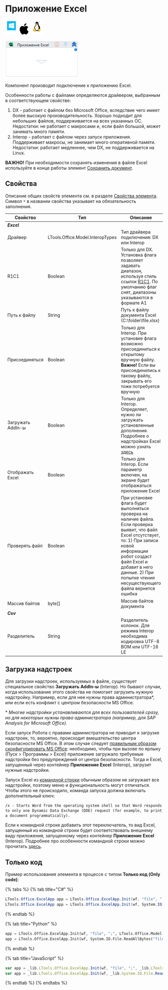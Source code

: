 # Приложение Excel

![](<../../../.gitbook/assets/image (100) (1) (1) (1) (1) (1) (1) (1) (1).png>)

![](<../../../.gitbook/assets/image (412).png>)

Компонент производит подключение к приложению Excel.

Особенности работы с файлами определяются драйвером, выбранным в соответствующем свойстве:

1. DX - работает с файлом без Microsoft Office, вследствие чего имеет более высокую производительность. Хорошо подходит для небольших файлов, поддерживается на всех указанных ОС. Недостатки: не работает с макросами и, если файл большой, может занимать много памяти.
2. Interop - работает с файлом через запуск приложения. Поддерживает макросы, не занимает много оперативной памяти. Недостатки: работает медленнее, чем DX, не поддерживается на Linux.

**ВАЖНО!** При необходимости сохранять изменения в файле Excel используйте в конце работы элемент [Сохранить документ](https://docs.primo-rpa.ru/primo-rpa/g_elements/osnovnye-elementy/prilozhenie-excel/el_excel_save).

## Свойства
Описание общих свойств элемента см. в разделе [Свойства элемента](https://docs.primo-rpa.ru/primo-rpa/primo-studio/process/elements#svoistva-elementa).\
Символ `*` в названии свойства указывает на обязательность заполнения.

| Свойство         | Тип                               | Описание                                                                                |
| ---------------- | --------------------------------- | --------------------------------------------------------------------------------------- |
| ***Excel***      |          |       |
| Драйвер          | LTools.Office.Model.InteropTypes  | Тип драйвера подключения: DX или Interop                                                |
| R1C1             | Boolean                           | Только для DX. Установка флага позволяет задавать диапазон, используя стиль ссылок [R1C1](https://learn.microsoft.com/ru-ru/office/troubleshoot/excel/numeric-columns-and-rows#a1-reference-style-vs-r1c1-reference-style). По умолчанию флаг снят, диапазоны указываются в формате A1 |
| Путь к файлу     | String                            | Путь к файлу документа Excel (C:\folder\file.xlsx)          |
| Присоединяться   | Boolean                           | Только для Interop. При установке флага возможно присоединиться к открытому вручную файлу. **Важно!** Если вы присоединились к такому файлу, закрывать его тоже потребуется вручную |
| Загружать AddIn-ы | Boolean                          | Только для Interop. Определяет, нужно ли загружать установленные дополнения. Подробнее о надстройках Excel можно узнать [здесь](https://learn.microsoft.com/ru-ru/office/dev/add-ins/excel/excel-add-ins-overview) |
| Отображать Excel | Boolean                           | Только для Interop. Если параметр включен, на экране будет отображаться приложение Excel |
| Проверять файл   | Boolean                           | При установке флага будет выполняться проверка на наличие файла. Если проверка выявит, что файл Excel отсутствует, то: 1) При записи новой информации робот создаст файл Excel и добавит в него данные. 2) При попытке чтения несуществующего файла вернется ошибка |
| Массив байтов    | byte\[]                           | Массив байтов документа                                     |
| ***Csv***  |   |   |
| Разделитель      | String                            | Разделитель колонок. Для режима Interop необходима кодировка UTF-8 BOM или UTF-16 LE |


## Загрузка надстроек
Для загрузки надстроек, используемых в файле, существует специальное свойство **Загружать AddIn-ы** (Interop). Но бывают случаи, когда использование этого свойства не помогает загрузить нужную надстройку. Например, если для нее нужны права администратора\*, или если есть конфликт с центром безопасности MS Office. 

\* *Многие надстройки устанавливаются для всех пользователей сразу, но для некоторых нужны права администратора (например, для SAP Analysis for Microsoft Office).* 

Если запуск Робота с правами администратора не приводит к загрузке надстроек, то, вероятно, происходит вмешательство центра безопасности MS Office. В этом случае следует [правильным образом сконфигурировать MS Office](https://support.microsoft.com/ru-ru/office/%D0%B2%D0%BA%D0%BB%D1%8E%D1%87%D0%B5%D0%BD%D0%B8%D0%B5-%D0%B8-%D0%BE%D1%82%D0%BA%D0%BB%D1%8E%D1%87%D0%B5%D0%BD%D0%B8%D0%B5-%D0%BF%D0%B0%D1%80%D0%B0%D0%BC%D0%B5%D1%82%D1%80%D0%BE%D0%B2-%D1%8D%D0%BB%D0%B5%D0%BC%D0%B5%D0%BD%D1%82%D0%BE%D0%B2-activex-%D0%B2-%D1%84%D0%B0%D0%B9%D0%BB%D0%B0%D1%85-office-f1303e08-a3f8-41c5-a17e-b0b8898743ed#:~:text=%D0%9E%D1%82%D0%BA%D1%80%D0%BE%D0%B9%D1%82%D0%B5%20%D0%B2%D0%BA%D0%BB%D0%B0%D0%B4%D0%BA%D1%83%20%D0%A4%D0%B0%D0%B9%D0%BB.%2c%D0%A4%D0%B0%D0%B9%D0%BB%20%D1%81%D1%82%D0%B0%D0%BD%D0%B5%D1%82%20%D0%BD%D0%B0%D0%B4%D0%B5%D0%B6%D0%BD%D1%8B%D0%BC%20%D0%B4%D0%BE%D0%BA%D1%83%D0%BC%D0%B5%D0%BD%D1%82%D0%BE%D0%BC): необходимо, чтобы при вызове по ярлыку (Пуск > Программы > Excel) приложение загружало требуемые надстройки без предупреждений от центра безопасности. Тогда и Еxcel, запущенный через контейнер **Приложение Excel** (Interop), загрузит нужные надстройки.

Запуск Excel из [командной строки](https://docs.primo-rpa.ru/primo-rpa/g_elements/el_basic/els_prog/el_prog_cmd) обычным образом не загружает все надстройки, поэтому меню и функциональность могут отличаться. Чтобы этого не происходило, команда запуска должна включать дополнительный ключ:

```
/x - Starts Word from the operating system shell so that Word responds to only one Dynamic Data Exchange (DDE) request (for example, to print a document programmatically).
```
Если к командной строке добавить этот переключатель, то вид Еxcel, запущенный из командной строки будет соответствовать внешнему виду приложения, запущенному через контейнер **Приложение Excel** (Interop).
Подробнее про особенности командной строки можно прочитать [здесь](https://support.microsoft.com/en-us/office/command-line-switches-for-microsoft-office-products-079164cd-4ef5-4178-b235-441737deb3a6).

## Только код
Пример использования элемента в процессе с типом **Только код (Only code)**:

{% tabs %}
{% tab title="C#" %}
```csharp
LTools.Office.ExcelApp app = LTools.Office.ExcelApp.Init(wf, "file", ";", LTools.Office.Model.InteropTypes.DX);
LTools.Office.ExcelApp app = LTools.Office.ExcelApp.Init(wf, System.IO.File.ReadAllBytes("file"), ";", LTools.Office.Model.InteropTypes.DX);
```
{% endtab %}

{% tab title="Python" %}
```python
app = LTools.Office.ExcelApp.Init(wf, "file", ";", LTools.Office.Model.InteropTypes.DX)
app = LTools.Office.ExcelApp.Init(wf, System.IO.File.ReadAllBytes("file"), ";", LTools.Office.Model.InteropTypes.DX)
```
{% endtab %}

{% tab title="JavaScript" %}
```javascript
var app = _lib.LTools.Office.ExcelApp.Init(wf, "file", ";", _lib.LTools.Office.Model.InteropTypes.DX);
var app = _lib.LTools.Office.ExcelApp.Init(wf, _lib.System.IO.File.ReadAllBytes("file"), ";", _lib.LTools.Office.Model.InteropTypes.DX);
```
{% endtab %}
{% endtabs %}
